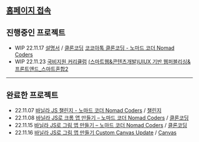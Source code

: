 ## [홈페이지 접속](https://Hansan529.github.io)

## 진행중인 프로젝트

- WIP 22.11.17 [설명서](https://hansan529.github.io/project/tutorial/kokoaTalk/index.html) / [클론코딩](https://hansan529.github.io/project/cloneCoding/kokoaTalk/index.html) [코코아톡 클론코딩 - 노마드 코더 Nomad Coders](https://nomadcoders.co/kokoa-clone/lobby)
- WIP 22.11.23 [국비지원 커리큘럼](https://hansan529.github.io/project/etc/bootcamp/index.html) [(스마트웹&콘텐츠개발)UIUX 기반 웹퍼블리싱&프론트앤드\_스마트혼합2](https://iibi.step.or.kr/main.do)

---

## 완료한 프로젝트

- 22.11.07 [바닐라 JS 챌린지 - 노마드 코더 Nomad Coders](https://nomadcoders.co/challenges#challenges) / [챌린지](https://hansan529.github.io/project/challenge/vanillaJavascript/index.html)
- 22.11.08 [바닐라 JS로 크롬 앱 만들기 – 노마드 코더 Nomad Coders](https://nomadcoders.co/javascript-for-beginners) / [클론코딩](https://hansan529.github.io/project/tutorial/javascriptChrome/html/js08.html)
- 22.11.15 [바닐라 JS로 그림 앱 만들기 – 노마드 코더 Nomad Coders](https://nomadcoders.co/javascript-for-beginners-2) / [클론코딩](https://hansan529.github.io/project/tutorial/javascriptCanvas/html/3.3-CSS.html)
- 22.11.16 [바닐라 JS로 그림 앱 만들기 Custom Canvas Update](https://hansan529.github.io/project/tutorial/javascriptCanvas/index.html) / [Canvas](https://hansan529.github.io/project/custom/javascriptCanvas/index.html)
